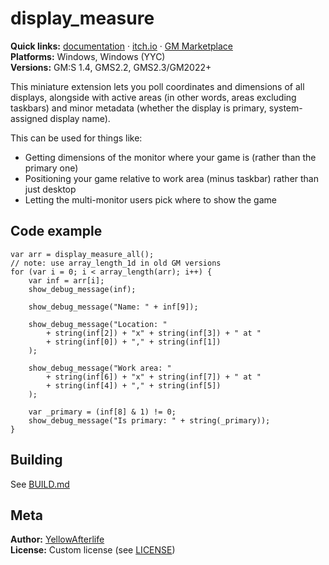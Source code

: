 # display_measure

**Quick links:** [documentation](https://yal.cc/docs/gm/display_measure/)
· [itch.io](https://yellowafterlife.itch.io/gamemaker-display-measure)
· [GM Marketplace](https://marketplace.yoyogames.com/assets/8517/display_measure)  
**Platforms:** Windows, Windows (YYC)​  
**Versions:** GM:S 1.4, GMS2.2, GMS2.3/GM2022+

This miniature extension lets you poll coordinates and dimensions of all displays, alongside with active areas (in other words, areas excluding taskbars) and minor metadata (whether the display is primary, system-assigned display name).

This can be used for things like:

- Getting dimensions of the monitor where your game is (rather than the primary one)
- Positioning your game relative to work area (minus taskbar) rather than just desktop
- Letting the multi-monitor users pick where to show the game

## Code example

```gml
var arr = display_measure_all();
// note: use array_length_1d in old GM versions
for (var i = 0; i < array_length(arr); i++) {
    var inf = arr[i];
    show_debug_message(inf);
    
    show_debug_message("Name: " + inf[9]);
    
    show_debug_message("Location: "
        + string(inf[2]) + "x" + string(inf[3]) + " at "
        + string(inf[0]) + "," + string(inf[1])
    );
    
    show_debug_message("Work area: "
        + string(inf[6]) + "x" + string(inf[7]) + " at "
        + string(inf[4]) + "," + string(inf[5])
    );
    
    var _primary = (inf[8] & 1) != 0;
    show_debug_message("Is primary: " + string(_primary));
}
```

## Building

See [BUILD.md](BUILD.md)

## Meta

**Author:** [YellowAfterlife](https://github.com/YellowAfterlife)  
**License:** Custom license (see [LICENSE](LICENSE))
